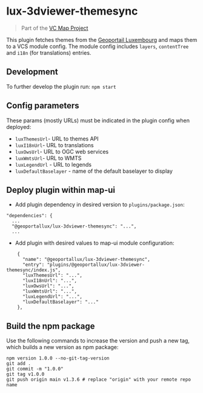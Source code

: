 # lux-3dviewer-themesync

> Part of the [VC Map Project](https://github.com/virtualcitySYSTEMS/map-ui)

This plugin fetches themes from the [Geoportail Luxembourg](https://map.geoportail.lu/) and maps them to a VCS module config. The module config includes `layers`, `contentTree` and `i18n` (for translations) entries.

## Development

To further develop the plugin run: `npm start`

## Config parameters

These params (mostly URLs) must be indicated in the plugin config when deployed:

- `luxThemesUrl`- URL to themes API
- `luxI18nUrl`- URL to translations
- `luxOwsUrl`- URL to OGC web services
- `luxWmtsUrl`- URL to WMTS
- `luxLegendUrl` - URL to legends
- `luxDefaultBaselayer` - name of the default baselayer to display

## Deploy plugin within map-ui

- Add plugin dependency in desired version to `plugins/package.json`:

```
"dependencies": {
  ...
  "@geoportallux/lux-3dviewer-themesync": "...",
  ...
```

- Add plugin with desired values to map-ui module configuration:

```
    {
      "name": "@geoportallux/lux-3dviewer-themesync",
      "entry": "plugins/@geoportallux/lux-3dviewer-themesync/index.js",
      "luxThemesUrl": "...",
      "luxI18nUrl": "...",
      "luxOwsUrl": "...",
      "luxWmtsUrl": "...",
      "luxLegendUrl": "...",
      "luxDefaultBaselayer": "..."
    },
```

## Build the npm package

Use the following commands to increase the version and push a new tag, which builds a new version as npm package:

```shell
npm version 1.0.0 --no-git-tag-version
git add .
git commit -m "1.0.0"
git tag v1.0.0
git push origin main v1.3.6 # replace "origin" with your remote repo name
```
